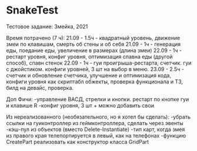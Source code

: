 # SnakeTest

Тестовое задание: Змейка, 2021

Время потрачено (7 ч):
21.09 - 1.5ч - квадратный уровень, движение змеи по клавишам, смерть об стены и об себя
21.09 - 1ч - генерация еды, поедание еды, увеличение в размерах (длина змеи)
22.09 - 1ч - рестарт уровня, конфиг уровня, оптимизация спавна еды (другой способ), спавн стенок
22.09 - 1ч - гуи проигрыша-рестарта, счетчик. гуи с джойстиком. конфиги уровней, 3 шт на выбор в меню.
23.09 - 2.5ч - счетчик и обновление счетчика, улучшение и оптимизация кода, конфиги уровня как скриптабл обжекты, проверка функционала и ТЗ, билд на девайс, проверка.

Доп Фичи:
-управление ВАСД, стрелки и кнопки. рестарт по кнопке гуи и клавише R
-конфиг уровня, 3 шт + можно добавить свои

Из нереализованного (необязательного, но я хотел бы сделать):
-убрать ссылки на гуиконтроллер из геймконтроллера, сделать через эвенты
-кэш-пул из объектов (вместо Delete-Instantiate)
-тип карт, когда змея из правого края телепортируется в левый, как на телефонах
-функцию CreatePart реализовать как конструктор класса GridPart
